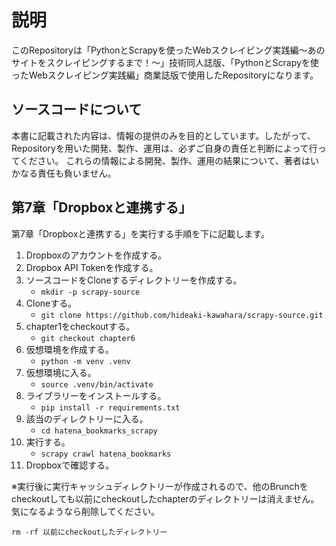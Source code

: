 # 説明

このRepositoryは「PythonとScrapyを使ったWebスクレイピング実践編～あのサイトをスクレイピングするまで！～」技術同人誌版、「PythonとScrapyを使ったWebスクレイピング実践編」商業誌版で使用したRepositoryになります。


##  ソースコードについて
本書に記載された内容は、情報の提供のみを目的としています。したがって、Repositoryを用いた開発、製作、運用は、必ずご自身の責任と判断によって行ってください。
これらの情報による開発、製作、運用の結果について、著者はいかなる責任も負いません。


## 第7章「Dropboxと連携する」
第7章「Dropboxと連携する」を実行する手順を下に記載します。

 1. Dropboxのアカウントを作成する。
 2. Dropbox API Tokenを作成する。
 3. ソースコードをCloneするディレクトリーを作成する。
     * `mkdir -p scrapy-source`
 4. Cloneする。
     * `git clone https://github.com/hideaki-kawahara/scrapy-source.git`
 5. chapter1をcheckoutする。
     * `git checkout chapter6`
 6. 仮想環境を作成する。
     * `python -m venv .venv`
 7. 仮想環境に入る。
     * `source .venv/bin/activate`
 8. ライブラリーをインストールする。
     * `pip install -r requirements.txt`
 9. 該当のディレクトリーに入る。
     * `cd hatena_bookmarks_scrapy`
 10. 実行する。
     * `scrapy crawl hatena_bookmarks`
 11. Dropboxで確認する。


※実行後に実行キャッシュディレクトリーが作成されるので、他のBrunchをcheckoutしても以前にcheckoutしたchapterのディレクトリーは消えません。気になるようなら削除してください。
```
rm -rf 以前にcheckoutしたディレクトリー
```
